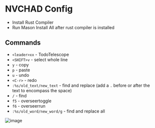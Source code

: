# NVCHAD Config
  - Install Rust Compiler
  - Run Mason Install All after rust compiler is installed

## Commands
* `<leader>xx` - TodoTelescope
* `<SHIFT>v` - select whole line
* `y` - copy
* `p` - paste
* `u` - undo
* `<C-r>` - redo
* `:%s/old_text/new_text` - find and replace (add a `.` before or after the text to encompass the space)
* `/` - find
* `f5` - overseertoggle
* `f6` - overseerrun
* `:%s/old_word/new_word/g` - find and replace all
  
![image](https://github.com/user-attachments/assets/dbbcb367-464f-4407-b89f-83e79b6be0ee)

